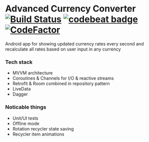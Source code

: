 # Advanced Currency Converter [![Build Status](https://travis-ci.org/Solidogen/advanced-currency-converter.svg?branch=master)](https://travis-ci.org/Solidogen/advanced-currency-converter) [![codebeat badge](https://codebeat.co/badges/ff0700e8-df95-4b9b-8e33-470f01983f8c)](https://codebeat.co/projects/github-com-solidogen-advanced-currency-converter-master) [![CodeFactor](https://www.codefactor.io/repository/github/solidogen/advanced-currency-converter/badge)](https://www.codefactor.io/repository/github/solidogen/advanced-currency-converter)
Android app for showing updated currency rates every second and recalculate all rates based on user input in any currency

### Tech stack
* MVVM architecture
* Coroutines & Channels for I/O & reactive streams
* Retrofit & Room combined in repository pattern
* LiveData
* Dagger

### Noticable things
* Unit/UI tests
* Offline mode
* Rotation recycler state saving
* Recycler item animations
